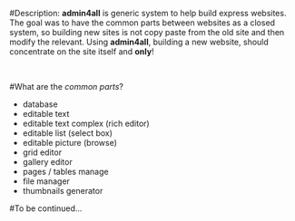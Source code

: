 #Description:
**admin4all** is generic system to help build express websites.
The goal was to have the common parts between websites as a closed system, so building new sites is not copy paste from the old site and then modify the relevant.
Using **admin4all**, building a new website, should concentrate on the site itself and **only**!

<br>

#What are the *common parts*?
- database
- editable text
- editable text complex (rich editor)
- editable list (select box)
- editable picture (browse)
- grid editor
- gallery editor
- pages / tables manage
- file manager
- thumbnails generator

#To be continued...
